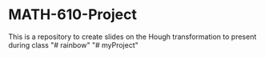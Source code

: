 # MATH-610-Project
This is a repository to create slides on the Hough transformation to present during class
"# rainbow" 
"# myProject" 
